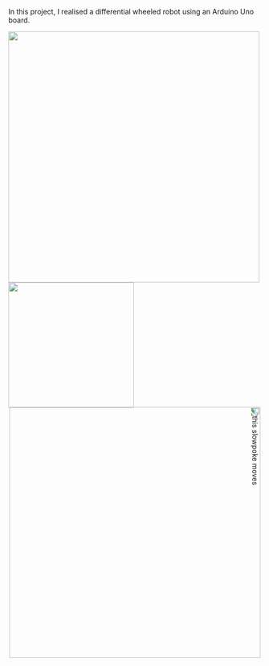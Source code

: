 In this project, I realised a differential wheeled robot using an Arduino Uno board.

<img src="https://github.com/user-attachments/assets/3489373b-20bd-42af-bc96-4463fbda25ac" width="500" />
<img src="https://github.com/user-attachments/assets/fd7ab9a1-42af-4ecb-9dc3-7204c36e8d26" width="250" />
<style>div#div2
{
-webkit-transform:rotate(90deg); /* Chrome, Safari, Opera */
transform:rotate(90deg); /* Standard syntax */
}
  </style>

<div id="div2">
<img src="https://github.com/user-attachments/assets/76fb3889-bb2d-48ed-b871-2e8a988d84bc" alt="this slowpoke moves"  width="500" />
</div>
